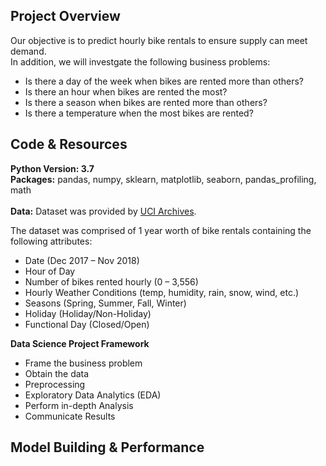 ## Project Overview 

Our objective is to predict hourly bike rentals to ensure supply can meet demand. 
<br>
In addition, we will investgate the following business problems: 

<ul> 
	<li>Is there a day of the week when bikes are rented more than others?</li>
	<li>Is there an hour when bikes are rented the most?</li>
	<li>Is there a season when bikes are rented more than others?</li>
	<li>Is there a temperature when the most bikes are rented? </li>
</ul>	

## Code & Resources
<b>Python Version: 3.7</b>
<br>
<b>Packages:</b> pandas, numpy, sklearn, matplotlib, seaborn, pandas_profiling, math
<br><br>
<b>Data:</b> Dataset was provided by <a href="https://archive.ics.uci.edu/ml/datasets/Seoul+Bike+Sharing+Demand" target="_blank">UCI Archives</a>.

The dataset was comprised of 1 year worth of bike rentals containing the following attributes: 
<ul>
	<li>Date (Dec 2017 – Nov 2018)</li>
 	<li>Hour of Day </li>
 	<li>Number of bikes rented hourly (0 – 3,556) </li>
 	<li>Hourly Weather Conditions (temp, humidity, rain, snow, wind, etc.) </li>
 	<li>Seasons (Spring, Summer, Fall, Winter) </li>
 	<li>Holiday (Holiday/Non-Holiday)</li>
 	<li>Functional Day (Closed/Open)</li>
</ul>

<b>Data Science Project Framework</b>
<ul>
	<li>Frame the business problem</li>
 	<li>Obtain the data</li>
	<li>Preprocessing</li>
  <li>Exploratory Data Analytics (EDA)</li>
  <li>Perform in-depth Analysis</li>
  <li>Communicate Results</li>
</ul>
 
## Model Building & Performance


